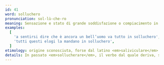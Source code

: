 ```yaml
---
id: 41
word: solluchero
pronunciation: sol-lù-che-ro
meaning: Sensazione e stato di grande soddisfazione o compiacimento in conseguenza a parole o fatti che rispondono alle propri aspirazioni, ambizioni e lusingano la propria vanità. Usato esclusivamente nelle locuzioni di <em>andare</em>, <em>mandare in solluchero</em>.
examples:
  [
    'a sentirsi dire che è ancora un bell’uomo va tutto in solluchero',
    'tutti questi elogi la mandano in solluchero',
  ]
etimology: origine sconosciuta, forse dal latino <em>saliviculare</em> ("salivare")
details: In passato <em>sollucherare</em>, il verbo dal quale deriva, significò anche ‘eccitare sessualmente’ poiché la più elementare forma di godimento è il piacere fisico.
---
```

